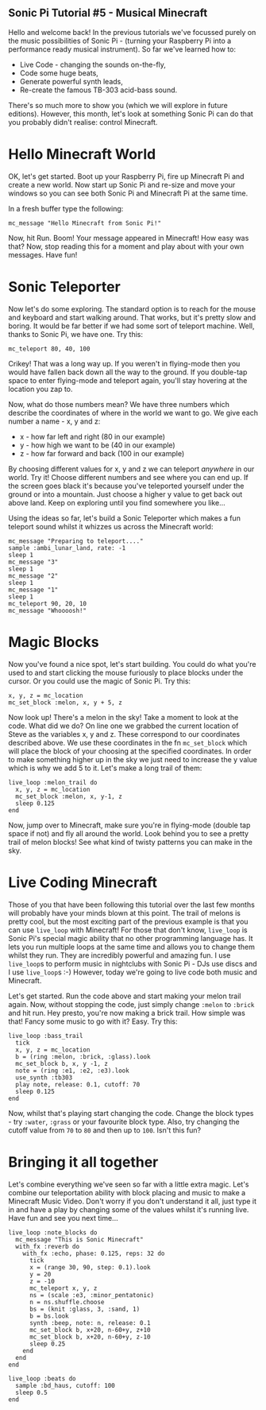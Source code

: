 ## Sonic Pi Tutorial #5 - Musical Minecraft 

Hello and welcome back! In the previous tutorials we've focussed purely
on the music possibilities of Sonic Pi - (turning your Raspberry Pi into
a performance ready musical instrument). So far we've learned how to:

* Live Code - changing the sounds on-the-fly,
* Code some huge beats,
* Generate powerful synth leads,
* Re-create the famous TB-303 acid-bass sound.

There's so much more to show you (which we will explore in future
editions). However, this month, let's look at something Sonic Pi can do
that you probably didn't realise: control Minecraft.

# Hello Minecraft World

OK, let's get started. Boot up your Raspberry Pi, fire up Minecraft Pi
and create a new world. Now start up Sonic Pi and re-size and move your
windows so you can see both Sonic Pi and Minecraft Pi at the same time.

In a fresh buffer type the following:

    mc_message "Hello Minecraft from Sonic Pi!"
    
Now, hit Run. Boom! Your message appeared in Minecraft! How easy was
that? Now, stop reading this for a moment and play about with your own
messages. Have fun!

# Sonic Teleporter

Now let's do some exploring. The standard option is to reach for the
mouse and keyboard and start walking around. That works, but it's pretty
slow and boring. It would be far better if we had some sort of teleport
machine. Well, thanks to Sonic Pi, we have one. Try this:

    mc_teleport 80, 40, 100
    
Crikey! That was a long way up. If you weren't in flying-mode then you
would have fallen back down all the way to the ground. If you double-tap
space to enter flying-mode and teleport again, you'll stay hovering at
the location you zap to.

Now, what do those numbers mean? We have three numbers which describe
the coordinates of where in the world we want to go. We give each number
a name - x, y and z:

* x - how far left and right (80 in our example)
* y - how high we want to be (40 in our example)
* z - how far forward and back (100 in our example)

By choosing different values for x, y and z we can teleport *anywhere*
in our world. Try it! Choose different numbers and see where you can end
up. If the screen goes black it's because you've teleported yourself
under the ground or into a mountain. Just choose a higher y value to get
back out above land. Keep on exploring until you find somewhere you
like...

Using the ideas so far, let's build a Sonic Teleporter which makes a fun
teleport sound whilst it whizzes us across the Minecraft world:

    mc_message "Preparing to teleport...."
    sample :ambi_lunar_land, rate: -1
    sleep 1
    mc_message "3"
    sleep 1
    mc_message "2"
    sleep 1
    mc_message "1"
    sleep 1
    mc_teleport 90, 20, 10
    mc_message "Whoooosh!"

# Magic Blocks

Now you've found a nice spot, let's start building. You could do what
you're used to and start clicking the mouse furiously to place blocks
under the cursor. Or you could use the magic of Sonic Pi. Try this:

    x, y, z = mc_location
    mc_set_block :melon, x, y + 5, z

Now look up! There's a melon in the sky! Take a moment to look at the
code. What did we do? On line one we grabbed the current location of
Steve as the variables x, y and z. These correspond to our coordinates
described above. We use these coordinates in the fn `mc_set_block` which
will place the block of your choosing at the specified coordinates. In
order to make something higher up in the sky we just need to increase
the y value which is why we add 5 to it. Let's make a long trail of them:

    live_loop :melon_trail do
      x, y, z = mc_location
      mc_set_block :melon, x, y-1, z
      sleep 0.125
    end

Now, jump over to Minecraft, make sure you're in flying-mode (double tap
space if not) and fly all around the world. Look behind you to see a
pretty trail of melon blocks! See what kind of twisty patterns you can
make in the sky.

# Live Coding Minecraft

Those of you that have been following this tutorial over the last few
months will probably have your minds blown at this point. The trail of
melons is pretty cool, but the most exciting part of the previous
example is that you can use `live_loop` with Minecraft! For those that
don't know, `live_loop` is Sonic Pi's special magic ability that no
other programming language has. It lets you run multiple loops at the
same time and allows you to change them whilst they run. They are
incredibly powerful and amazing fun. I use `live_loop`s to perform music
in nightclubs with Sonic Pi - DJs use discs and I use `live_loop`s :-)
However, today we're going to live code both music and Minecraft.

Let's get started. Run the code above and start making your melon
trail again. Now, without stopping the code, just simply change `:melon` to
`:brick` and hit run. Hey presto, you're now making a brick trail. How
simple was that! Fancy some music to go with it? Easy. Try this:

    live_loop :bass_trail
      tick
      x, y, z = mc_location
      b = (ring :melon, :brick, :glass).look
      mc_set_block b, x, y -1, z
      note = (ring :e1, :e2, :e3).look
      use_synth :tb303
      play note, release: 0.1, cutoff: 70
      sleep 0.125
    end
    
Now, whilst that's playing start changing the code. Change the block
types - try `:water`, `:grass` or your favourite block type. Also, try
changing the cutoff value from `70` to `80` and then up to `100`. Isn't
this fun?

# Bringing it all together

Let's combine everything we've seen so far with a little extra
magic. Let's combine our teleportation ability with block placing and
music to make a Minecraft Music Video. Don't worry if you don't
understand it all, just type it in and have a play by changing some of
the values whilst it's running live. Have fun and see you next time...
    

    live_loop :note_blocks do
      mc_message "This is Sonic Minecraft"
      with_fx :reverb do
        with_fx :echo, phase: 0.125, reps: 32 do
          tick
          x = (range 30, 90, step: 0.1).look
          y = 20
          z = -10
          mc_teleport x, y, z
          ns = (scale :e3, :minor_pentatonic)
          n = ns.shuffle.choose
          bs = (knit :glass, 3, :sand, 1)
          b = bs.look
          synth :beep, note: n, release: 0.1
          mc_set_block b, x+20, n-60+y, z+10
          mc_set_block b, x+20, n-60+y, z-10
          sleep 0.25
        end
      end
    end
    
    live_loop :beats do
      sample :bd_haus, cutoff: 100
      sleep 0.5
    end
          





